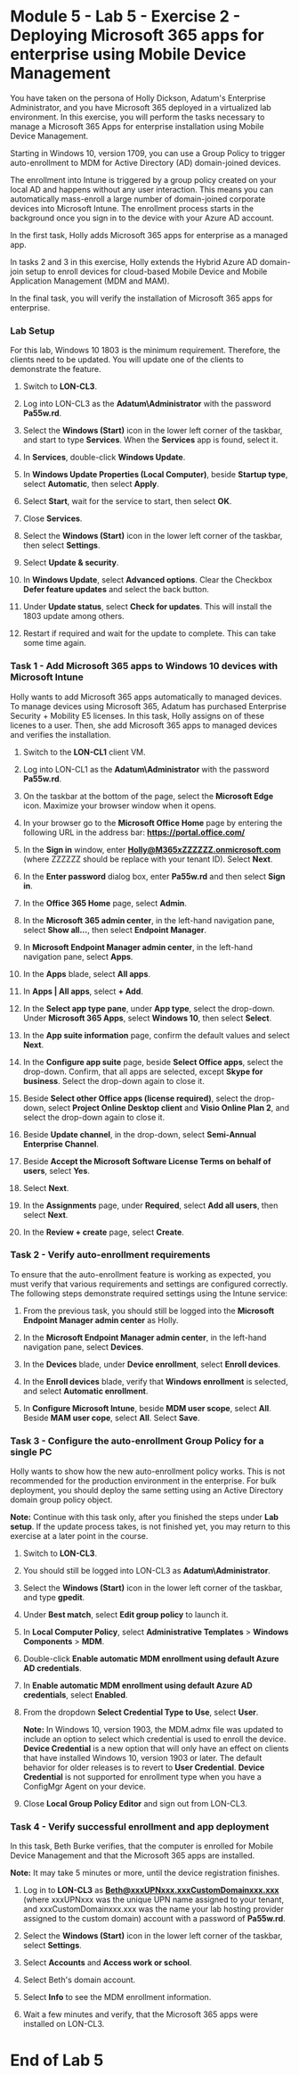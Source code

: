 # Module 5 - Lab 5 - Exercise 2 - Deploying Microsoft 365 apps for enterprise using Mobile Device Management

You have taken on the persona of Holly Dickson, Adatum's Enterprise Administrator, and you have Microsoft 365 deployed in a virtualized lab environment. In this exercise, you will perform the tasks necessary to manage a Microsoft 365 Apps for enterprise installation using Mobile Device Management. 

Starting in Windows 10, version 1709, you can use a Group Policy to trigger auto-enrollment to MDM for Active Directory (AD) domain-joined devices.

The enrollment into Intune is triggered by a group policy created on your local AD and happens without any user interaction. This means you can automatically mass-enroll a large number of domain-joined corporate devices into Microsoft Intune. The enrollment process starts in the background once you sign in to the device with your Azure AD account.

In the first task, Holly adds Microsoft 365 apps for enterprise as a managed app.

In tasks 2 and 3 in this exercise, Holly extends the Hybrid Azure AD domain-join setup to enroll devices for cloud-based Mobile Device and Mobile Application Management (MDM and MAM).

In the final task, you will verify the installation of Microsoft 365 apps for enterprise.

### Lab Setup

For this lab, Windows 10 1803 is the minimum requirement. Therefore, the clients need to be updated. You will update one of the clients to demonstrate the feature.

1. Switch to **LON-CL3**.

2. Log into LON-CL3 as the **Adatum\Administrator** with the password **Pa55w.rd**.

3. Select the **Windows (Start)** icon in the lower left corner of the taskbar, and start to type **Services**. When the **Services** app is found, select it.

4. In **Services**, double-click **Windows Update**.

5. In **Windows Update Properties (Local Computer)**, beside **Startup type**, select **Automatic**, then select **Apply**.

6. Select **Start**, wait for the service to start, then select **OK**.

7. Close **Services**.

8. Select the **Windows (Start)** icon in the lower left corner of the taskbar, then select **Settings**.

9. Select **Update & security**.

10. In **Windows Update**, select **Advanced options**. Clear the Checkbox **Defer feature updates** and select the back button.

11. Under **Update status**, select **Check for updates**. This will install the 1803 update among others.

12. Restart if required and wait for the update to complete. This can take some time again.


### Task 1 - Add Microsoft 365 apps to Windows 10 devices with Microsoft Intune

Holly wants to add Microsoft 365 apps automatically to managed devices. To manage devices using Microsoft 365, Adatum has purchased Enterprise Security + Mobility E5 licenses. In this task, Holly assigns on of these licenes to a user. Then, she add Microsoft 365 apps to managed devices and verifies the installation.

1. Switch to the **LON-CL1** client VM. 

2. Log into LON-CL1 as the **Adatum\Administrator** with the password **Pa55w.rd**. 

3. On the taskbar at the bottom of the page, select the **Microsoft Edge** icon. Maximize your browser window when it opens.

4. In your browser go to the **Microsoft Office Home** page by entering the following URL in the address bar: **https://portal.office.com/** 

5. In the **Sign in** window, enter **Holly@M365xZZZZZZ.onmicrosoft.com** (where ZZZZZZ should be replace with your tenant ID). Select **Next**.

7. In the **Enter password** dialog box, enter **Pa55w.rd** and then select **Sign in**.

8. In the **Office 365 Home** page, select **Admin**.

9. In the **Microsoft 365 admin center**, in the left-hand navigation pane, select **Show all...**, then select **Endpoint Manager**.

10. In **Microsoft Endpoint Manager admin center**, in the left-hand navigation pane, select **Apps**.

11. In the **Apps** blade, select **All apps**.

12. In **Apps | All apps**, select **+ Add**.

13. In the **Select app type pane**, under **App type**, select the drop-down. Under **Microsoft 365 Apps**, select **Windows 10**, then select **Select**.

14. In the **App suite information** page, confirm the default values and select **Next**.

15. In the **Configure app suite** page, beside **Select Office apps**, select the drop-down. Confirm, that all apps are selected, except **Skype for business**. Select the drop-down again to close it.

16. Beside **Select other Office apps (license required)**, select the drop-down, select **Project Online Desktop client** and **Visio Online Plan 2**, and select the drop-down again to close it.

17. Beside **Update channel**, in the drop-down, select **Semi-Annual Enterprise Channel**.

18. Beside **Accept the Microsoft Software License Terms on behalf of users**, select **Yes**.

19. Select **Next**.

20. In the **Assignments** page, under **Required**, select **Add all users**, then select **Next**.

21. In the **Review + create** page, select **Create**.


### Task 2 - Verify auto-enrollment requirements

To ensure that the auto-enrollment feature is working as expected, you must verify that various requirements and settings are configured correctly. The following steps demonstrate required settings using the Intune service:

1. From the previous task, you should still be logged into the **Microsoft Endpoint Manager admin center** as Holly.

2. In the **Microsoft Endpoint Manager admin center**, in the left-hand navigation pane, select **Devices**.

3. In the **Devices** blade, under **Device enrollment**, select **Enroll devices**.

4. In the **Enroll devices** blade, verify that **Windows enrollment** is selected, and select **Automatic enrollment**.

5. In **Configure Microsoft Intune**, beside **MDM user scope**, select **All**. Beside **MAM user cope**, select **All**. Select **Save**.


### Task 3 - Configure the auto-enrollment Group Policy for a single PC

Holly wants to show how the new auto-enrollment policy works. This is not recommended for the production environment in the enterprise. For bulk deployment, you should deploy the same setting using an Active Directory domain group policy object.

**Note:** Continue with this task only, after you finished the steps under **Lab setup**. If the update process takes, is not finished yet, you may return to this exercise at a later point in the course.

1. Switch to **LON-CL3**.

2. You should still be logged into LON-CL3 as **Adatum\Administrator**. 

3. Select the **Windows (Start)** icon in the lower left corner of the taskbar, and type **gpedit**.

4. Under **Best match**, select **Edit group policy** to launch it.

5. In **Local Computer Policy**, select **Administrative Templates** > **Windows Components** > **MDM**.

6. ‎Double-click **Enable automatic MDM enrollment using default Azure AD credentials**. 

7. In **Enable automatic MDM enrollment using default Azure AD credentials**, select **Enabled**.

8. From the dropdown **Select Credential Type to Use**, select **User**.

   **Note:** In Windows 10, version 1903, the MDM.admx file was updated to include an option to select which credential is used to enroll the device. **Device Credential** is a new option that will only have an effect on clients that have installed Windows 10, version 1903 or later. The default behavior for older releases is to revert to **User Credential**. **Device Credential** is not supported for enrollment type when you have a ConfigMgr Agent on your device.

9. Close **Local Group Policy Editor** and sign out from LON-CL3.

### Task 4 - Verify successful enrollment and app deployment

In this task, Beth Burke verifies, that the computer is enrolled for Mobile Device Management and that the Microsoft 365 apps are installed.

**Note:** It may take 5 minutes or more, until the device registration finishes.

1. Log in to **LON-CL3** as **Beth@xxxUPNxxx.xxxCustomDomainxxx.xxx** (where xxxUPNxxx was the unique UPN name assigned to your tenant, and xxxCustomDomainxxx.xxx was the name your lab hosting provider assigned to the custom domain) account with a password of **Pa55w.rd**.

2. Select the **Windows (Start)** icon in the lower left corner of the taskbar, select **Settings**.

3. Select **Accounts** and **Access work or school**.

4. Select Beth's domain account.

5. Select **Info** to see the MDM enrollment information.

6. Wait a few minutes and verify, that the Microsoft 365 apps were installed on LON-CL3.


# End of Lab 5
